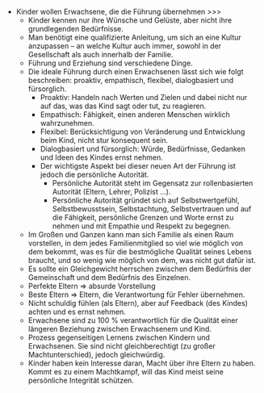 - Kinder wollen Erwachsene, die die Führung übernehmen >>>
    - Kinder kennen nur ihre Wünsche und Gelüste, aber nicht ihre grundlegenden Bedürfnisse.
    - Man benötigt eine qualifizierte Anleitung, um sich an eine Kultur anzupassen – an welche Kultur auch immer, sowohl in der Gesellschaft als auch innerhalb der Familie.
    - Führung und Erziehung sind verschiedene Dinge.
    - Die ideale Führung durch einen Erwachsenen lässt sich wie folgt beschreiben: proaktiv, empathisch, flexibel, dialogbasiert und fürsorglich.
        - Proaktiv: Handeln nach Werten und Zielen und dabei nicht nur auf das, was das Kind sagt oder tut, zu reagieren.
        - Empathisch: Fähigkeit, einen anderen Menschen wirklich wahrzunehmen.
        - Flexibel: Berücksichtigung von Veränderung und Entwicklung beim Kind, nicht stur konsequent sein.
        - Dialogbasiert und fürsorglich: Würde, Bedürfnisse, Gedanken und Ideen des Kindes ernst nehmen.
        - Der wichtigste Aspekt bei dieser neuen Art der Führung ist jedoch die persönliche Autorität.
            - Persönliche Autorität steht im Gegensatz zur rollenbasierten Autorität (Eltern, Lehrer, Polizist …). 
            - Persönliche Autorität gründet sich auf Selbstwertgefühl, Selbstbewusstsein, Selbstachtung, Selbstvertrauen und auf die Fähigkeit, persönliche Grenzen und Worte ernst zu nehmen und mit Empathie und Respekt zu begegnen.
    - Im Großen und Ganzen kann man sich Familie als einen Raum vorstellen, in dem jedes Familienmitglied so viel wie möglich von dem bekommt, was es für die bestmögliche Qualität seines Lebens braucht, und so wenig wie möglich von dem, was nicht gut dafür ist.
    - Es sollte ein Gleichgewicht herrschen zwischen dem Bedürfnis der Gemeinschaft und dem Bedürfnis des Einzelnen.
    - Perfekte Eltern ⇒ absurde Vorstellung
    - Beste Eltern ⇒ Eltern, die Verantwortung für Fehler übernehmen.
    - Nicht schuldig fühlen (als Eltern), aber auf Feedback (des Kindes) achten und es ernst nehmen.
    - Erwachsene sind zu 100 % verantwortlich für die Qualität einer längeren Beziehung zwischen Erwachsenem und Kind.
    - Prozess gegenseitigen Lernens zwischen Kindern und Erwachsenen. Sie sind nicht gleichberechtigt (zu großer Machtunterschied), jedoch gleichwürdig.
    - Kinder haben kein Interesse daran, Macht über ihre Eltern zu haben. Kommt es zu einem Machtkampf, will das Kind meist seine persönliche Integrität schützen.
